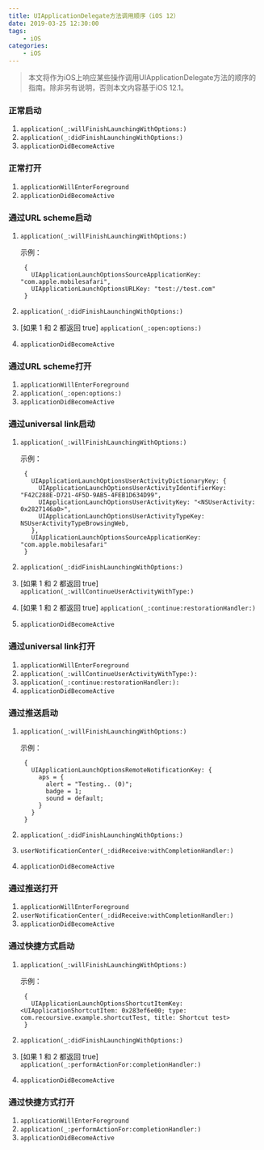 ```yaml
---
title: UIApplicationDelegate方法调用顺序（iOS 12）
date: 2019-03-25 12:30:00
tags: 
    - iOS
categories:
    - iOS
---
```


> 本文将作为iOS上响应某些操作调用UIApplicationDelegate方法的顺序的指南。除非另有说明，否则本文内容基于iOS 12.1。

### 正常启动

1. `application(_:willFinishLaunchingWithOptions:)`
2. `application(_:didFinishLaunchingWithOptions:)`
3. `applicationDidBecomeActive`

### 正常打开

1. `applicationWillEnterForeground`
2. `applicationDidBecomeActive`

### 通过URL scheme启动

1. `application(_:willFinishLaunchingWithOptions:)`

   示例：

   ```objc
    {
      UIApplicationLaunchOptionsSourceApplicationKey: "com.apple.mobilesafari",
      UIApplicationLaunchOptionsURLKey: "test://test.com"
    }
   ```

2. `application(_:didFinishLaunchingWithOptions:)`

3. [如果 1 和 2 都返回 true] `application(_:open:options:)`

4. `applicationDidBecomeActive`

### 通过URL scheme打开

1. `applicationWillEnterForeground`
2. `application(_:open:options:)`
3. `applicationDidBecomeActive`

### 通过universal link启动

1. `application(_:willFinishLaunchingWithOptions:)`

   示例：

   ```objc
    {
      UIApplicationLaunchOptionsUserActivityDictionaryKey: {
        UIApplicationLaunchOptionsUserActivityIdentifierKey: "F42C288E-D721-4F5D-9AB5-4FEB1D634D99",
        UIApplicationLaunchOptionsUserActivityKey: "<NSUserActivity: 0x2827146a0>",
        UIApplicationLaunchOptionsUserActivityTypeKey: NSUserActivityTypeBrowsingWeb,
      },
      UIApplicationLaunchOptionsSourceApplicationKey: "com.apple.mobilesafari"
    }
   ```

2. `application(_:didFinishLaunchingWithOptions:)`

3. [如果 1 和 2 都返回 true] `application(_:willContinueUserActivityWithType:)`

4. [如果 1 和 2 都返回 true] `application(_:continue:restorationHandler:)`

5. `applicationDidBecomeActive`

### 通过universal link打开

1. `applicationWillEnterForeground`
2. `application(_:willContinueUserActivityWithType:):`
3. `application(_:continue:restorationHandler:):`
4. `applicationDidBecomeActive`

### 通过推送启动

1. `application(_:willFinishLaunchingWithOptions:)`

   示例：

   ```objc
    {
      UIApplicationLaunchOptionsRemoteNotificationKey: {
        aps = {
          alert = "Testing.. (0)";
          badge = 1;
          sound = default;
        }
      }
    }
   ```

2. `application(_:didFinishLaunchingWithOptions:)`

3. `userNotificationCenter(_:didReceive:withCompletionHandler:)`

4. `applicationDidBecomeActive`

### 通过推送打开

1. `applicationWillEnterForeground`
2. `userNotificationCenter(_:didReceive:withCompletionHandler:)`
3. `applicationDidBecomeActive`

### 通过快捷方式启动

1. `application(_:willFinishLaunchingWithOptions:)`

   示例：

   ```objc
    {
      UIApplicationLaunchOptionsShortcutItemKey: <UIApplicationShortcutItem: 0x283ef6e00; type: com.recoursive.example.shortcutTest, title: Shortcut test>
    }
   ```

2. `application(_:didFinishLaunchingWithOptions:)`

3. [如果 1 和 2 都返回 true] `application(_:performActionFor:completionHandler:)`

4. `applicationDidBecomeActive`

### 通过快捷方式打开

1. `applicationWillEnterForeground`
2. `application(_:performActionFor:completionHandler:)`
3. `applicationDidBecomeActive`